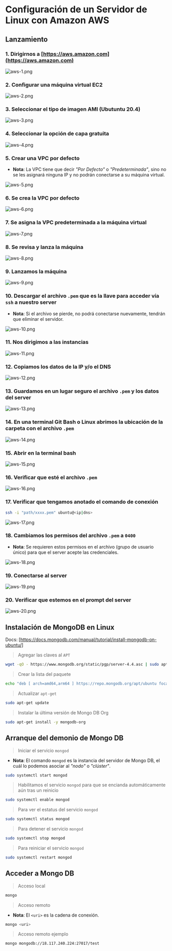 # Configuración de un Servidor de Linux con Amazon AWS

## Lanzamiento

### 1. Dirigirnos a [https://aws.amazon.com](https://aws.amazon.com)

![aws-1.png](screenshots/aws/aws-1.png)

### 2. Configurar una máquina virtual EC2

![aws-2.png](screenshots/aws/aws-2.png)

### 3. Seleccionar el tipo de imagen AMI (Ubutuntu 20.4)

![aws-3.png](screenshots/aws/aws-3.png)

### 4. Seleccionar la opción de capa gratuita

![aws-4.png](screenshots/aws/aws-4.png)

### 5. Crear una VPC por defecto

* __Nota__: La VPC tiene que decir _"Por Defecto"_ o _"Predeterminada"_, sino no se les asignará ninguna IP y no podrán conectarse a su máquina virtual.

![aws-5.png](screenshots/aws/aws-5.png)

### 6. Se crea la VPC por defecto

![aws-6.png](screenshots/aws/aws-6.png)

### 7. Se asigna la VPC predeterminada a la máquina virtual

![aws-7.png](screenshots/aws/aws-7.png)

### 8. Se revisa y lanza la máquina

![aws-8.png](screenshots/aws/aws-8.png)

### 9. Lanzamos la máquina

![aws-9.png](screenshots/aws/aws-9.png)

### 10. Descargar el archivo `.pem` que es la llave para acceder vía `ssh` a nuestro server

* __Nota__: Si el archivo se pierde, no podrá conectarse nuevamente, tendrán que eliminar el servidor.

![aws-10.png](screenshots/aws/aws-10.png)

### 11. Nos dirigimos a las instancias

![aws-11.png](screenshots/aws/aws-11.png)

### 12. Copiamos los datos de la IP y/o el DNS

![aws-12.png](screenshots/aws/aws-12.png)

### 13. Guardamos en un lugar seguro el archivo `.pem` y los datos del server

![aws-13.png](screenshots/aws/aws-13.png)

### 14. En una terminal __Git Bash__ o __Linux__ abrimos la ubicación de la carpeta con el archivo `.pem`

![aws-14.png](screenshots/aws/aws-14.png)

### 15. Abrir en la terminal bash

![aws-15.png](screenshots/aws/aws-15.png)

### 16. Verificar que esté el archivo `.pem`

![aws-16.png](screenshots/aws/aws-16.png)

### 17. Verificar que tengamos anotado el comando de conexión

```bash
ssh -i "path/xxxx.pem" ubuntu@<ip|dns>
```

![aws-17.png](screenshots/aws/aws-17.png)

### 18. Cambiamos los permisos del archivo `.pem` a `0400`

* __Nota__: Se requieren estos permisos en el archivo (grupo de usuario único) para que el server acepte las credenciales.

![aws-18.png](screenshots/aws/aws-18.png)

### 19. Conectarse al server

![aws-19.png](screenshots/aws/aws-19.png)

### 20. Verificar que estemos en el prompt del server

![aws-20.png](screenshots/aws/aws-20.png)

## Instalación de MongoDB en Linux

Docs: [https://docs.mongodb.com/manual/tutorial/install-mongodb-on-ubuntu/]

> Agregar las claves al `APT`

```bash
wget -qO - https://www.mongodb.org/static/pgp/server-4.4.asc | sudo apt-key add -
```

> Crear la lista del paquete

```bash
echo "deb [ arch=amd64,arm64 ] https://repo.mongodb.org/apt/ubuntu focal/mongodb-org/4.4 multiverse" | sudo tee /etc/apt/sources.list.d/mongodb-org-4.4.list
```

> Actualizar `apt-get`

```bash
sudo apt-get update
```

> Instalar la última versión de Mongo DB Org

```bash
sudo apt-get install -y mongodb-org
```

## Arranque del demonio de Mongo DB

> Iniciar el servicio `mongod`

* __Nota__: El comando `mongod` es la instancia del servidor de Mongo DB, el cuál lo podemos asociar al _"nodo"_ o _"clúster"_.

```bash
sudo systemctl start mongod
```

> Habilitamos el servicio `mongod` para que se encianda automáticamente aún tras un reinicio

```bash
sudo systemctl enable mongod
```

> Para ver el estatus del servicio `mongod`

```bash
sudo systemctl status mongod
```

> Para detener el servicio `mongod`

```bash
sudo systemctl stop mongod
```

> Para reiniciar el servicio `mongod`

```bash
sudo systemctl restart mongod
```

## Acceder a Mongo DB

> Acceso local

```bash
mongo
```

> Acceso remoto

* __Nota__: El `<uri>` es la cadena de conexión.

```bash
mongo <uri>
```

> Acceso remoto ejemplo

```bash
mongo mongodb://18.117.240.224:27017/test
```


